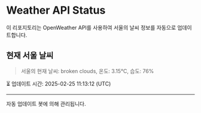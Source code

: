 
# Weather API Status

이 리포지토리는 OpenWeather API를 사용하여 서울의 날씨 정보를 자동으로 업데이트합니다.

## 현재 서울 날씨
> 서울의 현재 날씨: broken clouds, 온도: 3.15°C, 습도: 76%

⏳ 업데이트 시간: 2025-02-25 11:13:12 (UTC)

---
자동 업데이트 봇에 의해 관리됩니다.
